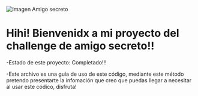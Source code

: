 ![Imagen Amigo secreto](https://github.com/user-attachments/assets/76f19c7f-4f9e-42bc-84f0-f2b7ed20eae4)



<h1 aling = "center" >Hihi! Bienvenidx a mi proyecto del challenge de amigo secreto!!</h1>
-Estado de este proyecto: Completado!!!






-Este archivo es una guía de uso de este código, mediante este método pretendo presentarte la infomación que creo que puedas llegar a necesitar al usar este códico, disfruta!
